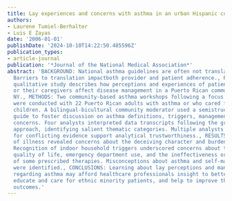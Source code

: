 ```yaml
---
title: Lay experiences and concerns with asthma in an urban Hispanic community.
authors:
- Laurene Tumiel-Berhalter
- Luis E Zayas
date: '2006-01-01'
publishDate: '2024-10-10T14:22:50.485596Z'
publication_types:
- article-journal
publication: '*Journal of the National Medical Association*'
abstract: 'BACKGROUND: National asthma guidelines are often not translated into practice.
  Barriers to translation impactboth provider and patient adherence., PURPOSE: This
  qualitative study describes how perceptions and experiences of patients with asthma
  or their caregivers affect disease management in a Puerto Rican community in Buffalo,
  NY., METHODS: Two community-based asthma workshops following a focus group format
  were conducted with 22 Puerto Rican adults with asthma or who cared for asthmatic
  children. A bilingual-bicultural community moderator used a semistructured interview
  guide to foster discussion on asthma definitions, triggers, management, coping and
  concerns. Four analysts interpreted data transcripts following the grounded theory
  approach, identifying salient thematic categories. Multiple analysts and a postsearch
  for conflicting evidence support analytical trustworthiness., RESULTS: Perceptions
  of illness revealed concerns about the deceiving character and burden of asthma.
  Recognition of indoor household triggers underscored concerns about the impact on
  quality of life, emergency department use, and the ineffectiveness or side effects
  of some prescribed therapies. Misconceptions about asthma and self-management strategies
  were identified., CONCLUSIONS: Learning about lay perceptions and management approaches
  regarding asthma may afford healthcare professionals insight to better understand,
  educate and care for ethnic minority patients, and help to improve their asthma
  outcomes.'
---
```

